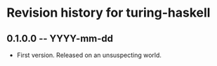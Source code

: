 # Revision history for turing-haskell

## 0.1.0.0 -- YYYY-mm-dd

* First version. Released on an unsuspecting world.

